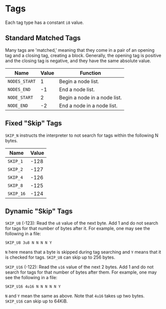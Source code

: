 # Tags

Each tag type has a constant `i8` value.

## Standard Matched Tags

Many tags are 'matched,' meaning that they come in a pair of an opening tag and a closing tag, creating a block. Generally, the opening tag is positive and the closing tag is negative, and they have the same absolute value.

|Name         |Value|Function                    |
|-------------|-----|----------------------------|
|`NODES_START`|1    |Begin a node list.          |
|`NODES_END`  |-1   |End a node list.            |
|`NODE_START` |2    |Begin a node in a node list.|
|`NODE_END`   |-2   |End a node in a node list.  |

## Fixed "Skip" Tags

`SKIP_N` instructs the interpreter to not search for tags within the following N bytes.

|Name      |Value|
|----------|-----|
|`SKIP_1`  |-128 |
|`SKIP_2`  |-127 |
|`SKIP_4`  |-126 |
|`SKIP_8`  |-125 |
|`SKIP_16` |-124 |

## Dynamic "Skip" Tags

`SKIP_U8` (-123): Read the `u8` value of the next byte. Add 1 and do not search for tags for that number of bytes after it. For example, one may see the following in a file:
```ignore
SKIP_U8 3u8 N N N N Y
```
`N` here means that a byte is skipped during tag searching and `Y` means that it is checked for tags. `SKIP_U8` can skip up to 256 bytes.

`SKIP_U16` (-122): Read the `u16` value of the next 2 bytes. Add 1 and do not search for tags for that number of bytes after them. For example, one may see the following in a file:
```ignore
SKIP_U16 4u16 N N N N N Y
```
`N` and `Y` mean the same as above. Note that `4u16` takes up two bytes. `SKIP_U16` can skip up to 64KiB.
